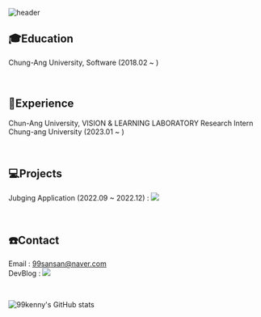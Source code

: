 ![header](https://capsule-render.vercel.app/api?type=waving&color=gradient&customColorList=0,2,2,5,30&height=200&section=header&text=Sangyun's%20Github&fontSize=50)



## 🎓Education
Chung-Ang University, Software (2018.02 ~ )

<br>

## 🔎Experience
Chun-Ang University, VISION & LEARNING LABORATORY Research Intern Chung-ang University (2023.01 ~ )

<br>

## 💻Projects
Jubging Application (2022.09 ~ 2022.12) : <a href="https://github.com/JUBGING" target="_blank"><img src="https://img.shields.io/badge/GithubPage-0085CA?style=flat-square&logo=GitHub&logoColor=white"/></a>


<br>

## ☎️Contact
Email : 99sansan@naver.com
<br>
DevBlog : <a href="https://fine-code.tistory.com/" target="_blank"><img src="https://img.shields.io/badge/DevBlog-006600?style=flat-square&logo=dev.to&logoColor=white"/></a>


 <br>
 
![99kenny's GitHub stats](https://github-readme-stats.vercel.app/api?username=99kenny&show_icons=true&theme=radical)
